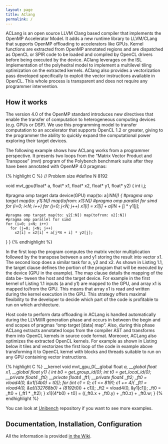 ```yaml
---
layout: page
title: AClang
permalink: /
---
```


ACLang is an open source LLVM Clang based compiler that implements the
OpenMP Accelerator Model. It adds a new runtime library to LLVM/CLang
that supports OpenMP offloading to accelerators like GPUs. Kernel
functions are extracted from OpenMP annotated regions and are
dispatched as OpenCL or SPIR code to be loaded and compiled by OpenCL
drivers before being executed by the device. AClang leverages on the
ISL implementation of the polyhedral model to implement a multilevel
tiling optimization on the extracted kernels. AClang also provides a
vectorization pass developed specifically to exploit the vector
instructions available in OpenCL. This whole process is transparent
and does not require any programmer intervention.

## How it works

The version 4.0 of the  OpenMP standard introduces new directives that
enable the transfer of  computation to heterogeneous computing devices
(e.g.  GPUs  or  DSP).  We  use this  programming  model  to  transfer
computation to  an accelerator  that supports  OpenCL 1.2  or greater,
giving  to   the  programmer  the   ability  to  quickly   expand  the
computational power exploring their target devices.

The following example shows how ACLang works from a programmer
perspective. It presents two loops from the “Matrix Vector Product and
Transpose” (mvt) program of the Polybench benchmark suite after they
have been annotated with OpenMP 4.0 pragmas: 

{% highlight C %}
// Problem size
#define N 8192

void mvt_gpu(float* a, float* x1, float* x2,
                       float* y1, float* y2)
{
  int i,j;
  
  #pragma omp target data device(GPU) map(to: a[:N*N])
  {
    #pragma omp target map(to: y1[:N]) map(tofrom: x1[:N])
    #pragma omp parallel for simd
    for (i=0; i<N; i++) 
      for (j=0; j<N; j++) 
        x1[i] = x1[i] + a[i*N + j] * y1[j];
	
    #pragma omp target map(to: y2[:N]) map(tofrom: x2[:N])
    #pragma omp parallel for simd
    for (i=0; i<N; i++) 
      for (j=0; j<N; j++) 
        x2[i] = x2[i] + a[j*N + i] * y2[j];
  }
}
{% endhighlight %}

In the first loop the program computes the matrix vector
multiplication followed by the transpose between a and y1 storing the
result into vector x1. The second loop does a similar task for a, y2
and x2. As shown in Listing 1.1, the target clause defines the portion
of the program that will be executed by the device (GPU in the
example). The map clause details the mapping of the data be- tween the
host and the target device. For example in the first kernel of
Listing 1.1 inputs (a and y1) are mapped to the GPU, and array x1 is
mapped to/from the GPU. This means that array x1 is read and written
during the kernel execution in the GPU. This strategy offers maximal
flexibility to the developer to decide which part of the code is
profitable to run on which architecture. 

Host code to perform data offloading in ACLang is handled
automatically during the LLVM/IR generation phase and occurs in
between the begin and end scopes of pragmas “omp target [data]
map”. Also, during this phase ACLang extracts annotated loops from the
compiler AST and transforms them into OpenCL kernels in source code
format. Moreover, ACLang also optimizes the extracted OpenCL
kernels. For example as shown in Listing below it tiles and vectorizes
the first loop of the code in example above transforming it to OpenCL
kernel with blocks and threads suitable to run on any GPU containing
vector instructions. 

{% highlight C %}
__kernel void mvt_gpu_0(__global float *a, 
                        __global float *x1, 
                        __global float *y1) {
  int b0 = get_group_id(0);
  int t0 = get_local_id(0);
  __private float4 _ft0;
  __private float4 _ft1;
  __private float4 _ft2;
  _ft0 = vload4(0, &x1[(4*b0) + t0]);
  for (int c1 = 0; c1 <= 8191; c1 += 4){
    _ft1 = vload4(0, &a[((32768*b0) + (8192*t0)) + c1]);
    _ft2 = vload4(0, &y1[c1]);
    _ft0 = _ft0 + (_ft1 * _ft2);
  }
  x1[(4*b0) + t0] = ((_ft0.x + _ft0.y) + _ft0.z) + _ft0.w;
}
{% endhighlight %}

You can look at [Unibench](https://github.com/omp2ocl/Unibench)
repository if you want to see more examples. 


## Documentation, Installation, Configuration

All the information is provided [in the Wiki](https://github.com/omp2ocl/aclang/wiki).

